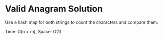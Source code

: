 # Valid Anagram Solution

Use a hash map for both strings to count the characters and compare them.

Time: O(n + m), Space: O(1)
